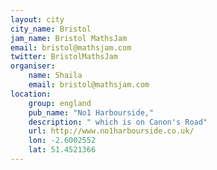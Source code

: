 ```yaml
---
layout: city                                           
city_name: Bristol                                                               
jam_name: Bristol MathsJam
email: bristol@mathsjam.com
twitter: BristolMathsJam
organiser:
    name: Shaila
    email: bristol@mathsjam.com
location:
    group: england
    pub_name: "No1 Harbourside,"
    description: " which is on Canon's Road"
    url: http://www.no1harbourside.co.uk/
    lon: -2.6002552
    lat: 51.4521366
---
```


